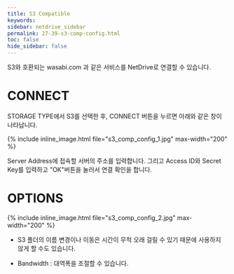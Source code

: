 ```yaml
---
title: S3 Compatible
keywords:
sidebar: netdrive_sidebar
permalink: 27-39-s3-comp-config.html
toc: false
hide_sidebar: false
---
```


S3와 호환되는 wasabi.com 과 같은 서비스를 NetDrive로 연결할 수 있습니다.

CONNECT
==================
STORAGE TYPE에서 S3를 선택한 후, CONNECT 버튼을 누르면 아래와 같은 창이 나타납니다.

{% include inline_image.html file="s3_comp_config_1.jpg" max-width="200" %}

Server Address에 접속할 서버의 주소를 입력합니다.
그리고 Access ID와 Secret Key를 입력하고 "OK"버튼을 눌러서 연결 확인을 합니다.


OPTIONS
==================


{% include inline_image.html file="s3_comp_config_2.jpg" max-width="200" %}

* S3 폴더의 이름 변경이나 이동은 시간이 무척 오래 걸릴 수 있기 때문에 사용하지 않게 할 수도 있습니다.

* Bandwidth : 대역폭을 조절할 수 있습니다.